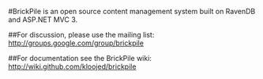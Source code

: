 #BrickPile is an open source content management system built on RavenDB and ASP.NET MVC 3.

##For discussion, please use the mailing list:
http://groups.google.com/group/brickpile

##For documentation see the BrickPile wiki:
http://wiki.github.com/kloojed/brickpile

